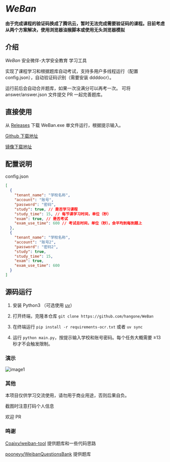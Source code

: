 # _WeBan_

**由于完成课程的验证码换成了腾讯云，暂时无法完成需要验证码的课程。目前考虑从两个方案解决，使用浏览器油猴脚本或使用无头浏览器模拟**

## 介绍

_WeBan_ 安全微伴-大学安全教育 学习工具

实现了课程学习和根据题库自动考试，支持多用户多线程运行（配置 config.json），自动验证码识别（需要安装 ddddocr）。

运行前后会自动合并题库，如果一次没满分可以再考一次。 可将 answer/answer.json 文件提交 PR 一起完善题库。

## 直接使用

从 [Releases](https://github.com/hangone/WeBan/releases) 下载 WeBan.exe 单文件运行，根据提示输入。

[Github 下载地址](https://github.com/hangone/WeBan/releases/latest/download/WeBan.exe)

[镜像下载地址](https://ghfast.top/https://github.com/hangone/WeBan/releases/latest/download/WeBan.exe)

## 配置说明
config.json
```json
[
  {
    "tenant_name": "学校名称",
    "account": "账号",
    "password": "密码",
    "study": true, // 是否学习课程
    "study_time": 15, // 每节课学习时间，单位（秒）
    "exam": true, // 是否考试
    "exam_use_time": 600 // 考试总时间，单位（秒），会平均到每到题上
  },
  {
    "tenant_name": "学校名称",
    "account": "账号2",
    "password": "密码2",
    "study": true,
    "study_time": 15,
    "exam": true,
    "exam_use_time": 600
  }
]
```

## 源码运行

1. 安装 Python3 （可选使用 [uv](https://github.com/astral-sh/uv)）

2. 打开终端，克隆本仓库 `git clone https://github.com/hangone/WeBan`

3. 在终端运行 `pip install -r requirements-ocr.txt` 或者 `uv sync`

4. 运行 `python main.py`，按提示输入学校和账号密码。每个任务大概需要 ≥13 秒才不会触发限制。

### 演示

![image1](images/image1.png)

### 其他

本项目仅供学习交流使用，请勿用于商业用途，否则后果自负。

截图时注意打码个人信息

欢迎 PR

### 鸣谢

[Coaixy/weiban-tool](https://github.com/Coaixy/weiban-tool) 提供题库和一些代码思路

[pooneyy/WeibanQuestionsBank](https://github.com/pooneyy/WeibanQuestionsBank) 提供题库
